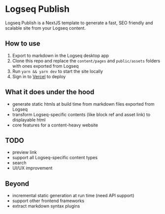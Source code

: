 # Logseq Publish

Logseq Publish is a NextJS template to generate a fast, SEO friendly and scalable site from your Logseq content.

## How to use

1. Export to markdown in the Logseq desktop app
2. Clone this repo and replace the `content/pages` and `public/assets` folders with ones exported from Logseq
3. Run `yarn && yarn dev` to start the site locally
4. Sign in to [Vercel](https://vercel.com) to deploy

## What it does under the hood

- generate static htmls at build time from markdown files exported from Logseq
- transform Logseq-specific contents (like block ref and asset link) to displayable html
- core features for a content-heavy website

## TODO

- preview link
- support all Logseq-specific content types
- search
- UI/UX improvement

## Beyond

- incremental static generation at run time (need API support)
- support other frontend frameworks
- extract markdown syntax plugins
